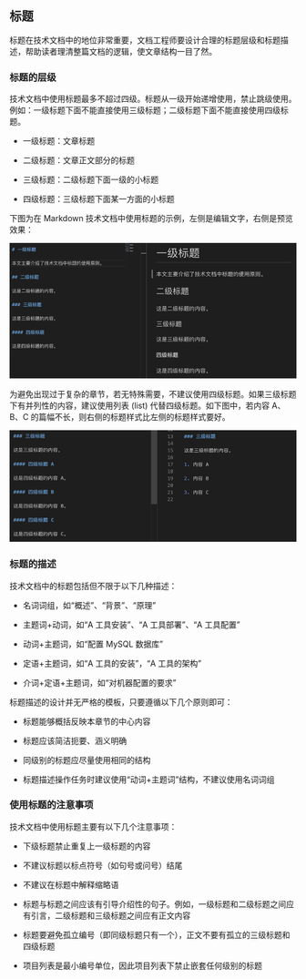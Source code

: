 ## 标题

标题在技术文档中的地位非常重要，文档工程师要设计合理的标题层级和标题描述，帮助读者理清整篇文档的逻辑，使文章结构一目了然。

### 标题的层级

技术文档中使用标题最多不超过四级。标题从一级开始递增使用，禁止跳级使用。例如：一级标题下面不能直接使用三级标题；二级标题下面不能直接使用四级标题。

- 一级标题：文章标题

- 二级标题：文章正文部分的标题

- 三级标题：二级标题下面一级的小标题

- 四级标题：三级标题下面某一方面的小标题

下图为在 Markdown 技术文档中使用标题的示例，左侧是编辑文字，右侧是预览效果：

![标题层级](../media/title-1.png)

为避免出现过于复杂的章节，若无特殊需要，不建议使用四级标题。如果三级标题下有并列性的内容，建议使用列表 (list) 代替四级标题。如下图中，若内容 A、B、C 的篇幅不长，则右侧的标题样式比左侧的标题样式要好。

![标题划分](../media/title-2.png)

### 标题的描述

技术文档中的标题包括但不限于以下几种描述：

- 名词词组，如“概述”、“背景”、“原理”

- 主题词+动词，如“A 工具安装”、“A 工具部署”、“A 工具配置”

- 动词+主题词，如“配置 MySQL 数据库”

- 定语+主题词，如“A 工具的安装”，“A 工具的架构” 

- 介词+定语+主题词，如“对机器配置的要求”

标题描述的设计并无严格的模板，只要遵循以下几个原则即可：

- 标题能够概括反映本章节的中心内容

- 标题应该简洁扼要、涵义明确

- 同级别的标题应尽量使用相同的结构

- 标题描述操作任务时建议使用“动词+主题词”结构，不建议使用名词词组

### 使用标题的注意事项

技术文档中使用标题主要有以下几个注意事项：

- 下级标题禁止重复上一级标题的内容

- 不建议标题以标点符号（如句号或问号）结尾

- 不建议在标题中解释缩略语

- 标题与标题之间应该有引导介绍性的句子。例如，一级标题和二级标题之间应有引言，二级标题和三级标题之间应有正文内容

- 标题要避免孤立编号（即同级标题只有一个），正文不要有孤立的三级标题和四级标题

- 项目列表是最小编号单位，因此项目列表下禁止嵌套任何级别的标题
